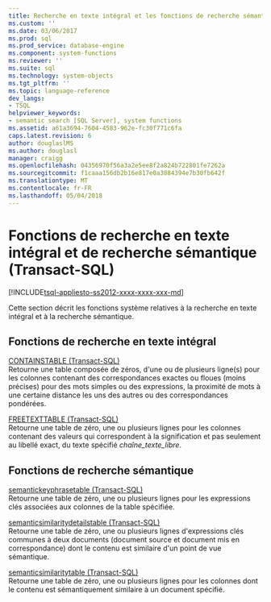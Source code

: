 ```yaml
---
title: Recherche en texte intégral et les fonctions de recherche sémantique (Transact-SQL) | Documents Microsoft
ms.custom: ''
ms.date: 03/06/2017
ms.prod: sql
ms.prod_service: database-engine
ms.component: system-functions
ms.reviewer: ''
ms.suite: sql
ms.technology: system-objects
ms.tgt_pltfrm: ''
ms.topic: language-reference
dev_langs:
- TSQL
helpviewer_keywords:
- semantic search [SQL Server], system functions
ms.assetid: a61a3694-7604-4583-962e-fc30f771c6fa
caps.latest.revision: 6
author: douglaslMS
ms.author: douglasl
manager: craigg
ms.openlocfilehash: 04356970f56a3a2e5ee8f2a824b722801fe7262a
ms.sourcegitcommit: f1caaa156db2b16e817e0a3884394e7b30fb642f
ms.translationtype: MT
ms.contentlocale: fr-FR
ms.lasthandoff: 05/04/2018
---
```

# <a name="full-text-search-and-semantic-search-functions-transact-sql"></a>Fonctions de recherche en texte intégral et de recherche sémantique (Transact-SQL)
[!INCLUDE[tsql-appliesto-ss2012-xxxx-xxxx-xxx-md](../../includes/tsql-appliesto-ss2012-xxxx-xxxx-xxx-md.md)]

  Cette section décrit les fonctions système relatives à la recherche en texte intégral et à la recherche sémantique.  
  
## <a name="full-text-search-functions"></a>Fonctions de recherche en texte intégral  
 [CONTAINSTABLE &#40;Transact-SQL&#41;](../../relational-databases/system-functions/containstable-transact-sql.md)  
 Retourne une table composée de zéros, d'une ou de plusieurs ligne(s) pour les colonnes contenant des correspondances exactes ou floues (moins précises) pour des mots simples ou des expressions, la proximité de mots à une certaine distance les uns des autres ou des correspondances pondérées.  
  
 [FREETEXTTABLE &#40;Transact-SQL&#41;](../../relational-databases/system-functions/freetexttable-transact-sql.md)  
 Retourne une table de zéro, une ou plusieurs lignes pour les colonnes contenant des valeurs qui correspondent à la signification et pas seulement au libellé exact, du texte spécifié *chaîne_texte_libre*.  
  
## <a name="semantic-search-functions"></a>Fonctions de recherche sémantique  
 [semantickeyphrasetable &#40;Transact-SQL&#41;](../../relational-databases/system-functions/semantickeyphrasetable-transact-sql.md)  
 Retourne une table de zéro, une ou plusieurs lignes pour les expressions clés associées aux colonnes de la table spécifiée.  
  
 [semanticsimilaritydetailstable &#40;Transact-SQL&#41;](../../relational-databases/system-functions/semanticsimilaritydetailstable-transact-sql.md)  
 Retourne une table de zéro, une ou plusieurs lignes d'expressions clés communes à deux documents (document source et document mis en correspondance) dont le contenu est similaire d'un point de vue sémantique.  
  
 [semanticsimilaritytable &#40;Transact-SQL&#41;](../../relational-databases/system-functions/semanticsimilaritytable-transact-sql.md)  
 Retourne une table de zéro, une ou plusieurs lignes pour les colonnes dont le contenu est sémantiquement similaire à un document spécifié.  
  
  
